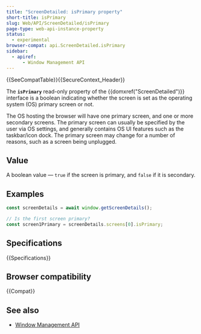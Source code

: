 ```yaml
---
title: "ScreenDetailed: isPrimary property"
short-title: isPrimary
slug: Web/API/ScreenDetailed/isPrimary
page-type: web-api-instance-property
status:
  - experimental
browser-compat: api.ScreenDetailed.isPrimary
sidebar:
  - apiref:
      - Window Management API
---
```


{{SeeCompatTable}}{{SecureContext_Header}}

The **`isPrimary`** read-only property of the
{{domxref("ScreenDetailed")}} interface is a boolean indicating whether the screen is set as the operating system (OS) primary screen or not.

The OS hosting the browser will have one primary screen, and one or more secondary screens. The primary screen can usually be specified by the user via OS settings, and generally contains OS UI features such as the taskbar/icon dock. The primary screen may change for a number of reasons, such as a screen being unplugged.

## Value

A boolean value — `true` if the screen is primary, and `false` if it is secondary.

## Examples

```js
const screenDetails = await window.getScreenDetails();

// Is the first screen primary?
const screen1Primary = screenDetails.screens[0].isPrimary;
```

## Specifications

{{Specifications}}

## Browser compatibility

{{Compat}}

## See also

- [Window Management API](/en-US/docs/Web/API/Window_Management_API)
